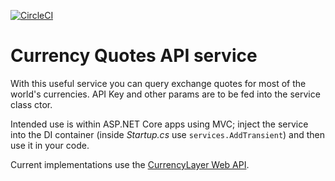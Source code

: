[![CircleCI](https://circleci.com/gh/GlitchedPolygons/CurrencyQuotesService.svg?style=svg)](https://circleci.com/gh/GlitchedPolygons/CurrencyQuotesService)
# Currency Quotes API service
With this useful service you can query exchange quotes for most of the world's currencies.
API Key and other params are to be fed into the service class ctor. 

Intended use is within ASP.NET Core apps using MVC; inject the service into the DI container 
(inside _Startup.cs_ use `services.AddTransient`) and then use it in your code.

Current implementations use the [CurrencyLayer Web API](currencylayer.com).
